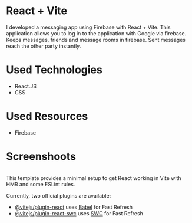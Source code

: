 # React + Vite
I developed a messaging app using Firebase with React + Vite.
This application allows you to log in to the application with Google via firebase.
Keeps messages, friends and message rooms in firebase.
Sent messages reach the other party instantly.

# Used Technologies
- React.JS
- CSS

# Used Resources
- Firebase 

# Screenshoots
![]()

This template provides a minimal setup to get React working in Vite with HMR and some ESLint rules.

Currently, two official plugins are available:

- [@vitejs/plugin-react](https://github.com/vitejs/vite-plugin-react/blob/main/packages/plugin-react/README.md) uses [Babel](https://babeljs.io/) for Fast Refresh
- [@vitejs/plugin-react-swc](https://github.com/vitejs/vite-plugin-react-swc) uses [SWC](https://swc.rs/) for Fast Refresh
